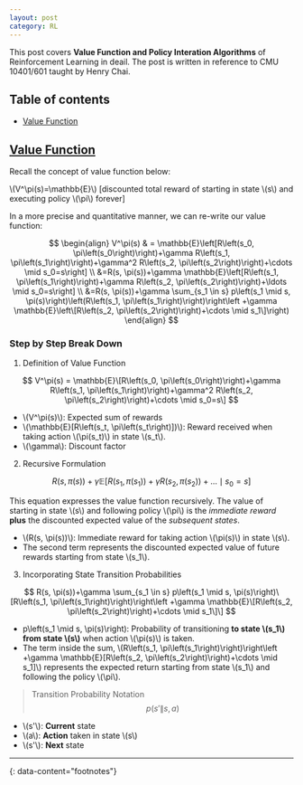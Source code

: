 ```yaml
---
layout: post
category: RL
---
```


This post covers **Value Function and Policy Interation Algorithms** of Reinforcement Learning in deail. The post is written in reference to CMU 10401/601 taught by Henry Chai.

## Table of contents

- [Value Function](#value-function)

## [Value Function](#value-function)

Recall the concept of value function below:

\\(V^\pi(s)=\mathbb{E}\\) [discounted total reward of starting in state \\(s\\) and executing policy \\(\pi\\) forever]

In a more precise and quantitative manner, we can re-write our value function:

$$
\begin{align}
V^\pi(s) & = \mathbb{E}\left[R\left(s_0, \pi\left(s_0\right)\right)+\gamma R\left(s_1, \pi\left(s_1\right)\right)+\gamma^2 R\left(s_2, \pi\left(s_2\right)\right)+\cdots \mid s_0=s\right] \\
&=R(s, \pi(s))+\gamma \mathbb{E}\left[R\left(s_1, \pi\left(s_1\right)\right)+\gamma R\left(s_2, \pi\left(s_2\right)\right)+\ldots \mid s_0=s\right] \\
&=R(s, \pi(s))+\gamma \sum_{s_1 \in s} p\left(s_1 \mid s, \pi(s)\right)\left(R\left(s_1, \pi\left(s_1\right)\right)\right\left +\gamma \mathbb{E}\left\[R\left(s_2, \pi\left(s_2\right)\right)+\cdots \mid s_1\]\right)
\end{align}
$$

### Step by Step Break Down

1. Definition of Value Function

$$
V^\pi(s) = \mathbb{E}\[R\left(s_0, \pi\left(s_0\right)\right)+\gamma R\left(s_1, \pi\left(s_1\right)\right)+\gamma^2 R\left(s_2, \pi\left(s_2\right)\right)+\cdots \mid s_0=s\]
$$

- \\(V^\pi(s)\\): Expected sum of rewards
- \\(\mathbb{E}\[R\left(s_t, \pi\left(s_t\right)\])\\): Reward received when taking action \\(\pi\(s_t\)\\) in state \\(s_t\\).
- \\(\gamma\\): Discount factor

2. Recursive Formulation

$$
R(s, \pi(s))+\gamma \mathbb{E}\left[R\left(s_1, \pi\left(s_1\right)\right)+\gamma R\left(s_2, \pi\left(s_2\right)\right)+\ldots \mid s_0=s\right]
$$

This equation expresses the value function recursively. The value of starting in state \\(s\\) and following policy \\(\pi\\) is the *immediate reward* **plus** the discounted expected value of the *subsequent states*.

- \\(R(s, \pi(s))\\): Immediate reward for taking action \\(\pi(s)\\) in state \\(s\\).
- The second term represents the discounted expected value of future rewards starting from state \\(s_1\\).

3. Incorporating State Transition Probabilities

$$
R(s, \pi(s))+\gamma \sum_{s_1 \in s} p\left(s_1 \mid s, \pi(s)\right)\[R\left(s_1, \pi\left(s_1\right)\right)\right\left +\gamma \mathbb{E}\[R\left(s_2, \pi\left(s_2\right)\right)+\cdots \mid s_1\]\]
$$

- p\left(s_1 \mid s, \pi(s)\right): Probability of transitioning **to state \\(s_1\\) from state \\(s\\)** when action \\(\pi(s)\\) is taken.
- The term inside the sum, \\(R\left(s_1, \pi\left(s_1\right)\right)\right\left +\gamma \mathbb{E}\[R\left(s_2, \pi\left(s_2\right)\right)+\cdots \mid s_1\]\\) represents the expected return starting from state \\(s_1\\) and following the policy \\(\pi\\).

> Transition Probability Notation \
$$
p(s' \| s, a)
$$
- \\(s'\\): **Current** state
- \\(a\\): **Action** taken in state \\(s\\)
- \\(s'\\): **Next** state

  
---
{: data-content="footnotes"}

[^1]: Figure from *[this webpage](https://en.ac-illust.com/clip-art/1800887/isometric-projection-of-multiple-blue-slot-machines)*, MoanaAkasso
